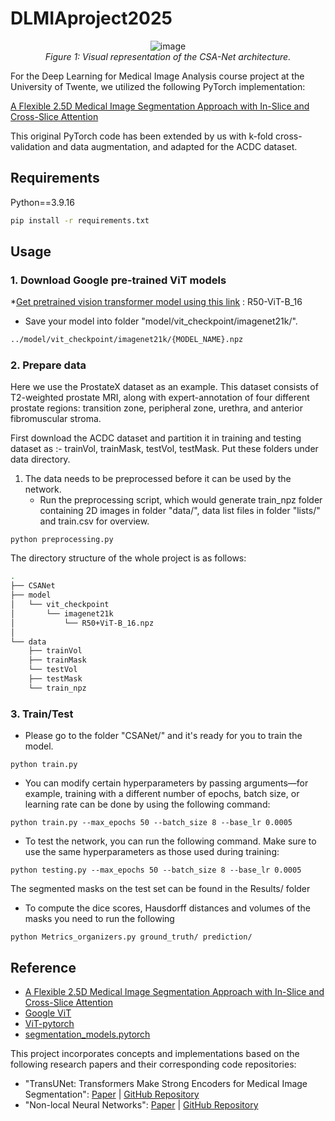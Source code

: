 
# DLMIAproject2025



<p align="center">
  <img src="https://github.com/mirthAI/CSA-Net/assets/26433669/f2f55c71-0361-478c-85e8-dedf3cc13659" alt="image">
  <br>
  <em>Figure 1: Visual representation of the CSA-Net architecture.</em>
</p>

For the Deep Learning for Medical Image Analysis course project at the University of Twente, we utilized the following PyTorch implementation:

[A Flexible 2.5D Medical Image Segmentation Approach with In-Slice and Cross-Slice Attention](https://doi.org/10.1016/j.compbiomed.2024.109173)

This original PyTorch code has been extended by us with k-fold cross-validation and data augmentation, and adapted for the ACDC dataset.


## Requirements
Python==3.9.16
```bash
pip install -r requirements.txt
```

## Usage

### 1. Download Google pre-trained ViT models
*[Get pretrained vision transformer model using this link](https://console.cloud.google.com/storage/browser/vit_models/imagenet21k?pageState=(%22StorageObjectListTable%22:(%22f%22:%22%255B%255D%22))&prefix=&forceOnObjectsSortingFiltering=false) : R50-ViT-B_16
* Save your model into folder "model/vit_checkpoint/imagenet21k/".
```bash
../model/vit_checkpoint/imagenet21k/{MODEL_NAME}.npz
```

### 2. Prepare data

Here we use the ProstateX dataset as an example. This dataset consists of T2-weighted prostate MRI, along with expert-annotation of four different prostate regions: transition zone, peripheral zone, urethra, and anterior fibromuscular stroma.

First download the ACDC dataset and partition it in training and testing dataset as :- trainVol, trainMask, testVol, testMask. Put these folders under data directory.

1. The data needs to be preprocessed before it can be used by the network.
      * Run the preprocessing script, which would generate train_npz folder containing 2D images in folder "data/", data list files in folder "lists/" and train.csv for overview.
```
python preprocessing.py
```

The directory structure of the whole project is as follows:

```bash
.
├── CSANet
├── model
│   └── vit_checkpoint
│       └── imagenet21k
│           └── R50+ViT-B_16.npz
│           
└── data
    ├── trainVol
    ├── trainMask
    └── testVol
    ├── testMask
    └── train_npz     
```

### 3. Train/Test
* Please go to the folder "CSANet/" and it's ready for you to train the model. 

```
python train.py
```
* You can modify certain hyperparameters by passing arguments—for example, training with a different number of epochs, batch size, or learning rate can be done by using the following command:
```
python train.py --max_epochs 50 --batch_size 8 --base_lr 0.0005
```
* To test the network, you can run the following command. Make sure to use the same hyperparameters as those used during training:

```
python testing.py --max_epochs 50 --batch_size 8 --base_lr 0.0005
```
The segmented masks on the test set can be found in the Results/ folder

* To compute the dice scores, Hausdorff distances and volumes of the masks you need to run the following
```
python Metrics_organizers.py ground_truth/ prediction/
```

## Reference
* [A Flexible 2.5D Medical Image Segmentation Approach with In-Slice and Cross-Slice Attention](https://doi.org/10.1016/j.compbiomed.2024.109173)
* [Google ViT](https://github.com/google-research/vision_transformer)
* [ViT-pytorch](https://github.com/jeonsworld/ViT-pytorch)
* [segmentation_models.pytorch](https://github.com/qubvel/segmentation_models.pytorch)

This project incorporates concepts and implementations based on the following research papers and their corresponding code repositories:
   - "TransUNet: Transformers Make Strong Encoders for Medical Image Segmentation": [Paper](https://arxiv.org/pdf/2102.04306) | [GitHub Repository](https://github.com/Beckschen/TransUNet)
   - "Non-local Neural Networks": [Paper](https://arxiv.org/abs/1711.07971) | [GitHub Repository](https://github.com/facebookresearch/video-nonlocal-net)
  



